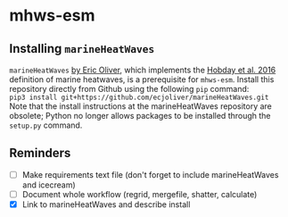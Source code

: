 # mhws-esm

## Installing `marineHeatWaves`
`marineHeatWaves` [by Eric Oliver](https://github.com/ecjoliver/marineHeatWaves), which implements the [Hobday et al. 2016](https://doi.org/10.1016/j.pocean.2015.12.014) definition of marine heatwaves, is a prerequisite for `mhws-esm`. Install this repository directly from Github using the following `pip` command:  
`pip3 install git+https://github.com/ecjoliver/marineHeatWaves.git`  
Note that the install instructions at the marineHeatWaves repository are obsolete; Python no longer allows packages to be installed through the `setup.py` command.

## Reminders
- [ ] Make requirements text file (don't forget to include marineHeatWaves and icecream)
- [ ] Document whole workflow (regrid, mergefile, shatter, calculate)
- [x] Link to marineHeatWaves and describe install
